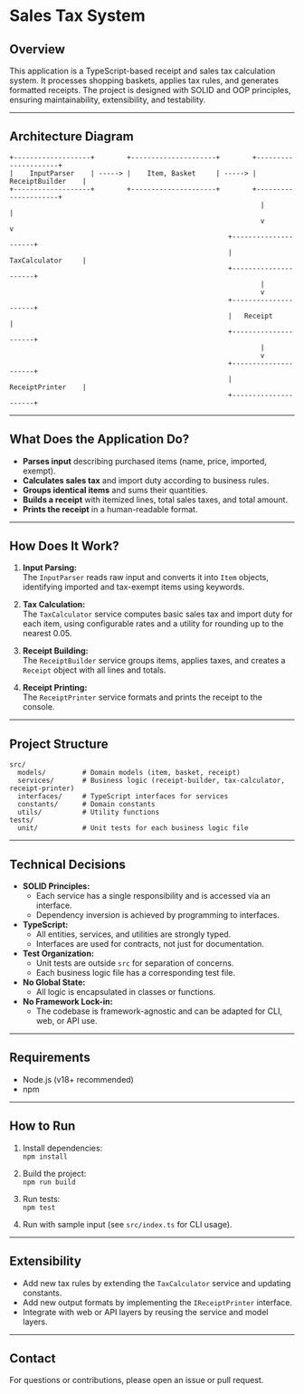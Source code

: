 # Sales Tax System

## Overview

This application is a TypeScript-based receipt and sales tax calculation system. It processes shopping baskets, applies tax rules, and generates formatted receipts. The project is designed with SOLID and OOP principles, ensuring maintainability, extensibility, and testability.

---

## Architecture Diagram

```
+-------------------+        +---------------------+        +---------------------+
|    InputParser    | -----> |    Item, Basket     | -----> |   ReceiptBuilder    |
+-------------------+        +---------------------+        +---------------------+
                                                              |         |
                                                              v         v
                                                      +---------------------+
                                                      |   TaxCalculator     |
                                                      +---------------------+
                                                              |
                                                              v
                                                      +---------------------+
                                                      |   Receipt           |
                                                      +---------------------+
                                                              |
                                                              v
                                                      +---------------------+
                                                      |   ReceiptPrinter    |
                                                      +---------------------+
```

---

## What Does the Application Do?

- **Parses input** describing purchased items (name, price, imported, exempt).
- **Calculates sales tax** and import duty according to business rules.
- **Groups identical items** and sums their quantities.
- **Builds a receipt** with itemized lines, total sales taxes, and total amount.
- **Prints the receipt** in a human-readable format.

---

## How Does It Work?

1. **Input Parsing:**  
   The `InputParser` reads raw input and converts it into `Item` objects, identifying imported and tax-exempt items using keywords.

2. **Tax Calculation:**  
   The `TaxCalculator` service computes basic sales tax and import duty for each item, using configurable rates and a utility for rounding up to the nearest 0.05.

3. **Receipt Building:**  
   The `ReceiptBuilder` service groups items, applies taxes, and creates a `Receipt` object with all lines and totals.

4. **Receipt Printing:**  
   The `ReceiptPrinter` service formats and prints the receipt to the console.

---

## Project Structure

```
src/
  models/         # Domain models (item, basket, receipt)
  services/       # Business logic (receipt-builder, tax-calculator, receipt-printer)
  interfaces/     # TypeScript interfaces for services
  constants/      # Domain constants
  utils/          # Utility functions
tests/
  unit/           # Unit tests for each business logic file
```

---

## Technical Decisions

- **SOLID Principles:**  
  - Each service has a single responsibility and is accessed via an interface.
  - Dependency inversion is achieved by programming to interfaces.
- **TypeScript:**  
  - All entities, services, and utilities are strongly typed.
  - Interfaces are used for contracts, not just for documentation.
- **Test Organization:**  
  - Unit tests are outside `src` for separation of concerns.
  - Each business logic file has a corresponding test file.
- **No Global State:**  
  - All logic is encapsulated in classes or functions.
- **No Framework Lock-in:**  
  - The codebase is framework-agnostic and can be adapted for CLI, web, or API use.

---

## Requirements

- Node.js (v18+ recommended)
- npm

---

## How to Run

1. Install dependencies:  
   `npm install`

2. Build the project:  
   `npm run build`

3. Run tests:  
   `npm test`

4. Run with sample input (see `src/index.ts` for CLI usage).

---

## Extensibility

- Add new tax rules by extending the `TaxCalculator` service and updating constants.
- Add new output formats by implementing the `IReceiptPrinter` interface.
- Integrate with web or API layers by reusing the service and model layers.

---

## Contact

For questions or contributions, please open an issue or pull request.
